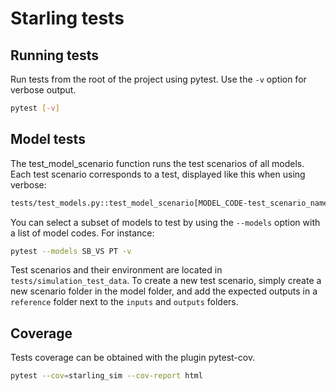 # Starling tests

## Running tests

Run tests from the root of the project using pytest. Use the `-v` option for verbose output.

```bash
pytest [-v]
```

## Model tests

The test_model_scenario function runs the test scenarios of all models.
Each test scenario corresponds to a test, displayed like this when using verbose:

```bash
tests/test_models.py::test_model_scenario[MODEL_CODE-test_scenario_name]
```

You can select a subset of models to test by using the `--models` option with a list of model codes. For instance:

```bash
pytest --models SB_VS PT -v
```

Test scenarios and their environment are located in `tests/simulation_test_data`.
To create a new test scenario, simply create a new scenario folder in the model
folder, and add the expected outputs in a `reference` folder next to the `inputs` and `outputs` folders.

## Coverage

Tests coverage can be obtained with the plugin pytest-cov.

```bash
pytest --cov=starling_sim --cov-report html
```
